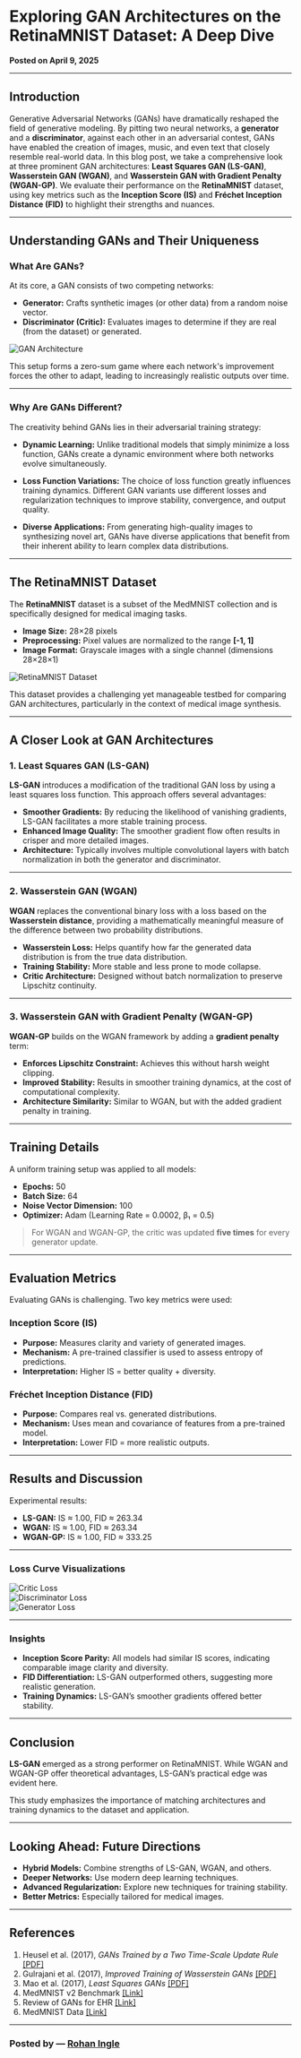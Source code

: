 # Exploring GAN Architectures on the RetinaMNIST Dataset: A Deep Dive

**Posted on April 9, 2025**

---

## Introduction

Generative Adversarial Networks (GANs) have dramatically reshaped the field of generative modeling. By pitting two neural networks, a **generator** and a **discriminator**, against each other in an adversarial contest, GANs have enabled the creation of images, music, and even text that closely resemble real-world data. In this blog post, we take a comprehensive look at three prominent GAN architectures: **Least Squares GAN (LS-GAN)**, **Wasserstein GAN (WGAN)**, and **Wasserstein GAN with Gradient Penalty (WGAN-GP)**. We evaluate their performance on the **RetinaMNIST** dataset, using key metrics such as the **Inception Score (IS)** and **Fréchet Inception Distance (FID)** to highlight their strengths and nuances.

---

## Understanding GANs and Their Uniqueness

### What Are GANs?

At its core, a GAN consists of two competing networks:
- **Generator:** Crafts synthetic images (or other data) from a random noise vector.
- **Discriminator (Critic):** Evaluates images to determine if they are real (from the dataset) or generated.

![GAN Architecture](./GANs_architecture.png)

This setup forms a zero-sum game where each network's improvement forces the other to adapt, leading to increasingly realistic outputs over time.

---

### Why Are GANs Different?

The creativity behind GANs lies in their adversarial training strategy:

- **Dynamic Learning:** Unlike traditional models that simply minimize a loss function, GANs create a dynamic environment where both networks evolve simultaneously.

- **Loss Function Variations:** The choice of loss function greatly influences training dynamics. Different GAN variants use different losses and regularization techniques to improve stability, convergence, and output quality.

- **Diverse Applications:** From generating high-quality images to synthesizing novel art, GANs have diverse applications that benefit from their inherent ability to learn complex data distributions.

---

## The RetinaMNIST Dataset

The **RetinaMNIST** dataset is a subset of the MedMNIST collection and is specifically designed for medical imaging tasks.

- **Image Size:** 28×28 pixels  
- **Preprocessing:** Pixel values are normalized to the range **[-1, 1]**  
- **Image Format:** Grayscale images with a single channel (dimensions 28×28×1)

![RetinaMNIST Dataset](./RetinaMNIST.png)

This dataset provides a challenging yet manageable testbed for comparing GAN architectures, particularly in the context of medical image synthesis.

---

## A Closer Look at GAN Architectures

### 1. Least Squares GAN (LS-GAN)

**LS-GAN** introduces a modification of the traditional GAN loss by using a least squares loss function. This approach offers several advantages:

- **Smoother Gradients:** By reducing the likelihood of vanishing gradients, LS-GAN facilitates a more stable training process.
- **Enhanced Image Quality:** The smoother gradient flow often results in crisper and more detailed images.
- **Architecture:** Typically involves multiple convolutional layers with batch normalization in both the generator and discriminator.

---

### 2. Wasserstein GAN (WGAN)

**WGAN** replaces the conventional binary loss with a loss based on the **Wasserstein distance**, providing a mathematically meaningful measure of the difference between two probability distributions.

- **Wasserstein Loss:** Helps quantify how far the generated data distribution is from the true data distribution.
- **Training Stability:** More stable and less prone to mode collapse.
- **Critic Architecture:** Designed without batch normalization to preserve Lipschitz continuity.

---

### 3. Wasserstein GAN with Gradient Penalty (WGAN-GP)

**WGAN-GP** builds on the WGAN framework by adding a **gradient penalty** term:

- **Enforces Lipschitz Constraint:** Achieves this without harsh weight clipping.
- **Improved Stability:** Results in smoother training dynamics, at the cost of computational complexity.
- **Architecture Similarity:** Similar to WGAN, but with the added gradient penalty in training.

---

## Training Details

A uniform training setup was applied to all models:

- **Epochs:** 50  
- **Batch Size:** 64  
- **Noise Vector Dimension:** 100  
- **Optimizer:** Adam (Learning Rate = 0.0002, β₁ = 0.5)

> For WGAN and WGAN-GP, the critic was updated **five times** for every generator update.

---

## Evaluation Metrics

Evaluating GANs is challenging. Two key metrics were used:

### Inception Score (IS)
- **Purpose:** Measures clarity and variety of generated images.
- **Mechanism:** A pre-trained classifier is used to assess entropy of predictions.
- **Interpretation:** Higher IS = better quality + diversity.

### Fréchet Inception Distance (FID)
- **Purpose:** Compares real vs. generated distributions.
- **Mechanism:** Uses mean and covariance of features from a pre-trained model.
- **Interpretation:** Lower FID = more realistic outputs.

---

## Results and Discussion

Experimental results:

- **LS-GAN:** IS ≈ 1.00, FID ≈ 263.34  
- **WGAN:** IS ≈ 1.00, FID ≈ 263.34  
- **WGAN-GP:** IS ≈ 1.00, FID ≈ 333.25

---

### Loss Curve Visualizations

![Critic Loss](./c-loss.png)  
![Discriminator Loss](./d-loss.png)  
![Generator Loss](./g-loss.png)

---

### Insights

- **Inception Score Parity:** All models had similar IS scores, indicating comparable image clarity and diversity.
- **FID Differentiation:** LS-GAN outperformed others, suggesting more realistic generation.
- **Training Dynamics:** LS-GAN’s smoother gradients offered better stability.

---

## Conclusion

**LS-GAN** emerged as a strong performer on RetinaMNIST. While WGAN and WGAN-GP offer theoretical advantages, LS-GAN’s practical edge was evident here.

This study emphasizes the importance of matching architectures and training dynamics to the dataset and application.

---

## Looking Ahead: Future Directions

- **Hybrid Models:** Combine strengths of LS-GAN, WGAN, and others.  
- **Deeper Networks:** Use modern deep learning techniques.  
- **Advanced Regularization:** Explore new techniques for training stability.  
- **Better Metrics:** Especially tailored for medical images.

---

## References

1. Heusel et al. (2017), _GANs Trained by a Two Time-Scale Update Rule_ [[PDF]](https://arxiv.org/pdf/1706.08500)  
2. Gulrajani et al. (2017), _Improved Training of Wasserstein GANs_ [[PDF]](https://arxiv.org/pdf/1704.00028)  
3. Mao et al. (2017), _Least Squares GANs_ [[PDF]](https://arxiv.org/pdf/1611.04076)  
4. MedMNIST v2 Benchmark [[Link]](https://medmnist.com/)  
5. Review of GANs for EHR [[Link]](https://www.researchgate.net/publication/359227500_A_review_of_Generative_Adversarial_Networks_for_Electronic_Health_Records_applications_evaluation_measures_and_data_sources/figures?lo=1)  
6. MedMNIST Data [[Link]](https://medmnist.com/)

---

### **Posted by** — [Rohan Ingle](https://github.com/Rohan-ingle)
